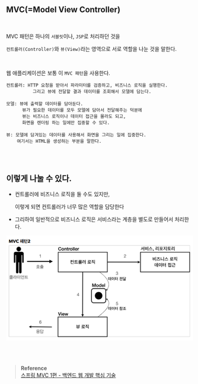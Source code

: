 ## MVC(=Model View Controller)

<br/>

MVC 패턴은 하나의 `서블릿`이나, `JSP`로 처리하던 것을 

`컨트롤러(Controller)`와 `뷰(View)`라는 영역으로 서로 역할을 나눈 것을 말한다. 

<br/>

웹 애플리케이션은 보통 이 `MVC 패턴`을 사용한다.

```
컨트롤러: HTTP 요청을 받아서 파라미터를 검증하고, 비즈니스 로직을 실행한다. 
          그리고 뷰에 전달할 결과 데이터를 조회해서 모델에 담는다.

모델: 뷰에 출력할 데이터를 담아둔다. 
      뷰가 필요한 데이터를 모두 모델에 담아서 전달해주는 덕분에 
      뷰는 비즈니스 로직이나 데이터 접근을 몰라도 되고, 
      화면을 렌더링 하는 일에만 집중할 수 있다.

뷰: 모델에 담겨있는 데이터를 사용해서 화면을 그리는 일에 집중한다. 
    여기서는 HTML을 생성하는 부분을 말한다.
```

<br/><br/>

## 이렇게 나눌 수 있다.

- 컨트롤러에 비즈니스 로직을 둘 수도 있지만,
    
    이렇게 되면 컨트롤러가 너무 많은 역할을 담당한다
    
- 그리하여 일반적으로 비즈니스 로직은 서비스라는 계층을 별도로 만들어서 처리한다.

![이미지](/programming/img/입문74.PNG)


<br/><br/>

>**Reference** <br/>[스프링 MVC 1편 - 백엔드 웹 개발 핵심 기술](https://www.inflearn.com/course/%EC%8A%A4%ED%94%84%EB%A7%81-mvc-1)